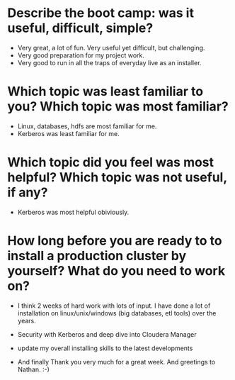 # Describe the boot camp: was it useful, difficult, simple?

* Very great, a lot of fun. Very useful yet difficult, but challenging. 
* Very good preparation for my project work.
* Very good to run in all the traps of everyday live as an installer.

# Which topic was least familiar to you? Which topic was most familiar?

* Linux, databases, hdfs are most familiar for me.
* Kerberos was least familiar for me.

# Which topic did you feel was most helpful? Which topic was not useful, if any?

* Kerberos was most helpful obiviously.

# How long before you are ready to to install a production cluster by yourself? What do you need to work on?

* I think 2 weeks of hard work with lots of input. I have done a lot of installation on linux/unix/windows (big databases, etl tools) over the years.

* Security with Kerberos and deep dive into Cloudera Manager
* update my overall installing skills to the latest developments



* And finally Thank you very much for a great week. And greetings to Nathan. :-)
